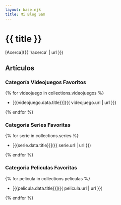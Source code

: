 ```yaml
---
layout: base.njk
title: Mi Blog Sam
---
```


# {{ title }}



[Acerca]({{ '/acerca' | url }})

## Artículos 

### Categoría Videojuegos Favoritos

{% for videojuego in collections.videojuegos %}

- [{{videojuego.data.title}}]({{ videojuego.url | url }})

{% endfor %}

### Categoria Series Favoritas

{% for serie in collections.series %}

- [{{serie.data.title}}]({{ serie.url | url }})

{% endfor %}

### Categoria Peliculas Favoritas

{% for pelicula in collections.peliculas %}

- [{{pelicula.data.title}}]({{ pelicula.url | url }})

{% endfor %}
